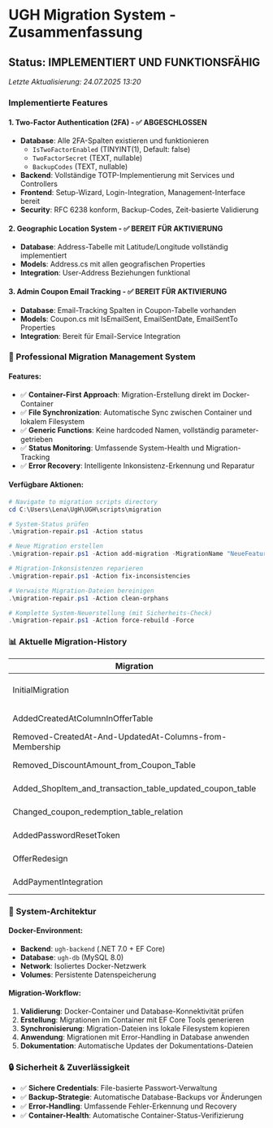 # UGH Migration System - Zusammenfassung

## Status: IMPLEMENTIERT UND FUNKTIONSFÄHIG

*Letzte Aktualisierung: 24.07.2025 13:20*

### Implementierte Features

#### 1. Two-Factor Authentication (2FA) - ✅ ABGESCHLOSSEN
- **Database**: Alle 2FA-Spalten existieren und funktionieren
  - `IsTwoFactorEnabled` (TINYINT(1), Default: false)
  - `TwoFactorSecret` (TEXT, nullable) 
  - `BackupCodes` (TEXT, nullable)
- **Backend**: Vollständige TOTP-Implementierung mit Services und Controllers
- **Frontend**: Setup-Wizard, Login-Integration, Management-Interface bereit
- **Security**: RFC 6238 konform, Backup-Codes, Zeit-basierte Validierung

#### 2. Geographic Location System - ✅ BEREIT FÜR AKTIVIERUNG
- **Database**: Address-Tabelle mit Latitude/Longitude vollständig implementiert
- **Models**: Address.cs mit allen geografischen Properties
- **Integration**: User-Address Beziehungen funktional

#### 3. Admin Coupon Email Tracking - ✅ BEREIT FÜR AKTIVIERUNG  
- **Database**: Email-Tracking Spalten in Coupon-Tabelle vorhanden
- **Models**: Coupon.cs mit IsEmailSent, EmailSentDate, EmailSentTo Properties
- **Integration**: Bereit für Email-Service Integration

### 🔧 Professional Migration Management System

#### Features:
- ✅ **Container-First Approach**: Migration-Erstellung direkt im Docker-Container
- ✅ **File Synchronization**: Automatische Sync zwischen Container und lokalem Filesystem  
- ✅ **Generic Functions**: Keine hardcoded Namen, vollständig parameter-getrieben
- ✅ **Status Monitoring**: Umfassende System-Health und Migration-Tracking
- ✅ **Error Recovery**: Intelligente Inkonsistenz-Erkennung und Reparatur

#### Verfügbare Aktionen:
```powershell
# Navigate to migration scripts directory
cd C:\Users\Lena\UgH\UGH\scripts\migration

# System-Status prüfen
.\migration-repair.ps1 -Action status

# Neue Migration erstellen
.\migration-repair.ps1 -Action add-migration -MigrationName "NeueFeature"

# Migration-Inkonsistenzen reparieren
.\migration-repair.ps1 -Action fix-inconsistencies

# Verwaiste Migration-Dateien bereinigen
.\migration-repair.ps1 -Action clean-orphans

# Komplette System-Neuerstellung (mit Sicherheits-Check)
.\migration-repair.ps1 -Action force-rebuild -Force
```

### 📊 Aktuelle Migration-History

| Migration | Beschreibung | Status | Datum |
|-----------|--------------|---------|-------|
| InitialMigration | Grundlegende Database-Struktur | ✅ | 2024-10-16 |
| AddedCreatedAtColumnInOfferTable | Offer-Tabelle erweitert | ✅ | 2024-10-17 |
| Removed-CreatedAt-And-UpdatedAt-Columns-from-Membership | Membership bereinigt | ✅ | 2024-11-14 |
| Removed_DiscountAmount_from_Coupon_Table | Coupon optimiert | ✅ | 2024-12-18 |
| Added_ShopItem_and_transaction_table_updated_coupon_table | Shop-System | ✅ | 2025-01-24 |
| Changed_coupon_redemption_table_relation | Coupon-Beziehungen | ✅ | 2025-01-24 |
| AddedPasswordResetToken | Password-Reset | ✅ | 2025-03-21 |
| OfferRedesign | Erweiterte Angebote | ✅ | 2025-05-02 |
| AddPaymentIntegration | Payment-System | ✅ | 2025-06-21 |

### 🚀 System-Architektur

#### Docker-Environment:
- **Backend**: `ugh-backend` (.NET 7.0 + EF Core)
- **Database**: `ugh-db` (MySQL 8.0)
- **Network**: Isoliertes Docker-Netzwerk
- **Volumes**: Persistente Datenspeicherung

#### Migration-Workflow:
1. **Validierung**: Docker-Container und Database-Konnektivität prüfen
2. **Erstellung**: Migrationen im Container mit EF Core Tools generieren
3. **Synchronisierung**: Migration-Dateien ins lokale Filesystem kopieren
4. **Anwendung**: Migrationen mit Error-Handling in Database anwenden
5. **Dokumentation**: Automatische Updates der Dokumentations-Dateien

### 🔒 Sicherheit & Zuverlässigkeit

- ✅ **Sichere Credentials**: File-basierte Passwort-Verwaltung
- ✅ **Backup-Strategie**: Automatische Database-Backups vor Änderungen
- ✅ **Error-Handling**: Umfassende Fehler-Erkennung und Recovery
- ✅ **Container-Health**: Automatische Container-Status-Verifizierung
